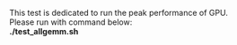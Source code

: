 This test is dedicated to run the peak performance of GPU.  
Please run with command below:  
**./test_allgemm.sh**  

